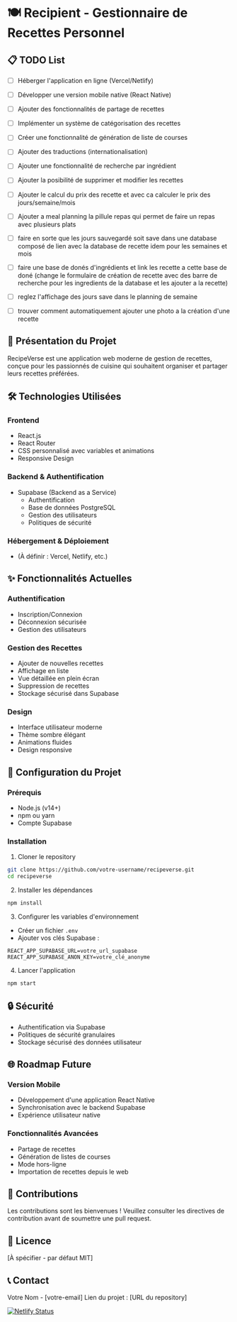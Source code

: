 # 🍽️ Recipient - Gestionnaire de Recettes Personnel

## 📋 TODO List
- [ ] Héberger l'application en ligne (Vercel/Netlify)
- [ ] Développer une version mobile native (React Native)
- [ ] Ajouter des fonctionnalités de partage de recettes
- [ ] Implémenter un système de catégorisation des recettes
- [ ] Créer une fonctionnalité de génération de liste de courses
- [ ] Ajouter des traductions (internationalisation)
- [ ] Ajouter une fonctionnalité de recherche par ingrédient
- [ ] Ajouter la posibilité de supprimer et modifier les recettes
- [ ] Ajouter le calcul du prix des recette et avec ca calculer le prix des jours/semaine/mois 
- [ ] Ajouter a meal planning la pillule repas qui permet de faire un repas avec plusieurs plats
- [ ] faire en sorte que les jours sauvegardé soit save dans une database composé de lien avec la database de recette idem pour les semaines et mois 
- [ ] faire une base de donés d'ingrédients et link les recette a cette base de doné (change le formulaire de création de recette avec des barre de recherche pour les ingredients de la database et les ajouter a la recette)
- [ ] reglez l'affichage des jours save dans le planning de semaine
- [ ] trouver comment automatiquement ajouter une photo a la création d'une recette


## 🚀 Présentation du Projet

RecipeVerse est une application web moderne de gestion de recettes, conçue pour les passionnés de cuisine qui souhaitent organiser et partager leurs recettes préférées.

## 🛠️ Technologies Utilisées

### Frontend
- React.js
- React Router
- CSS personnalisé avec variables et animations
- Responsive Design

### Backend & Authentification
- Supabase (Backend as a Service)
  - Authentification
  - Base de données PostgreSQL
  - Gestion des utilisateurs
  - Politiques de sécurité

### Hébergement & Déploiement
- (À définir : Vercel, Netlify, etc.)

## ✨ Fonctionnalités Actuelles

### Authentification
- Inscription/Connexion
- Déconnexion sécurisée
- Gestion des utilisateurs

### Gestion des Recettes
- Ajouter de nouvelles recettes
- Affichage en liste
- Vue détaillée en plein écran
- Suppression de recettes
- Stockage sécurisé dans Supabase

### Design
- Interface utilisateur moderne
- Thème sombre élégant
- Animations fluides
- Design responsive

## 🔧 Configuration du Projet

### Prérequis
- Node.js (v14+)
- npm ou yarn
- Compte Supabase

### Installation

1. Cloner le repository
```bash
git clone https://github.com/votre-username/recipeverse.git
cd recipeverse
```

2. Installer les dépendances
```bash
npm install
```

3. Configurer les variables d'environnement
- Créer un fichier `.env`
- Ajouter vos clés Supabase :
```
REACT_APP_SUPABASE_URL=votre_url_supabase
REACT_APP_SUPABASE_ANON_KEY=votre_clé_anonyme
```

4. Lancer l'application
```bash
npm start
```

## 🔒 Sécurité

- Authentification via Supabase
- Politiques de sécurité granulaires
- Stockage sécurisé des données utilisateur

## 🌐 Roadmap Future

### Version Mobile
- Développement d'une application React Native
- Synchronisation avec le backend Supabase
- Expérience utilisateur native

### Fonctionnalités Avancées
- Partage de recettes
- Génération de listes de courses
- Mode hors-ligne
- Importation de recettes depuis le web

## 🤝 Contributions

Les contributions sont les bienvenues ! Veuillez consulter les directives de contribution avant de soumettre une pull request.

## 📄 Licence

[À spécifier - par défaut MIT]

## 📞 Contact

Votre Nom - [votre-email]
Lien du projet : [URL du repository]


[![Netlify Status](https://api.netlify.com/api/v1/badges/70600db5-f85b-4433-9be4-08a3d44777a5/deploy-status)](https://app.netlify.com/sites/baecoliv/deploys)
